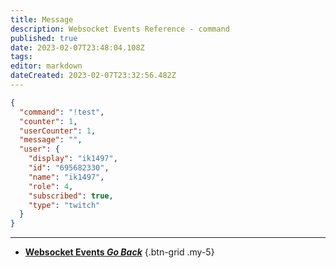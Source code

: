 ```yaml
---
title: Message
description: Websocket Events Reference - command
published: true
date: 2023-02-07T23:48:04.108Z
tags: 
editor: markdown
dateCreated: 2023-02-07T23:32:56.482Z
---
```


```json
{
  "command": "!test",
  "counter": 1,
  "userCounter": 1,
  "message": "",
  "user": {
  	"display": "ik1497",
    "id": "695682330",
    "name": "ik1497",
    "role": 4,
    "subscribed": true,
    "type": "twitch"
  }
}
```

---

- [<i class="mdi mdi-chevron-left"></i>**Websocket Events *Go Back***](/Servers-Clients/WebSocket-Server/Events)
{.btn-grid .my-5}